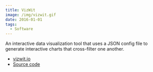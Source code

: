 ```yaml
---
title: VizWit
image: /img/vizwit.gif
date: 2016-01-01
tags:
  - Software
---
```

An interactive data visualization tool that uses a JSON config file to generate interactive charts that cross-filter one another.

* [vizwit.io](http://vizwit.io)
* [Source code](https://github.com/timwis/vizwit)
